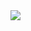 
<img src="https://capsule-render.vercel.app/api?type=waving&color=auto&height=200&section=header&text=Hi!soominGithub😋&fontSize=80" />
<!--
**soomminglee/soomminglee** is a ✨ _special_ ✨ repository because its `README.md` (this file) appears on your GitHub profile.

Here are some ideas to get you started:

- 🔭 I’m currently working on ...
- 🌱 I’m currently learning ...
- 👯 I’m looking to collaborate on ...
- 🤔 I’m looking for help with ...
- 💬 Ask me about ...
- 📫 How to reach me: ...
- 😄 Pronouns: ...
- ⚡ Fun fact: ...
-->
